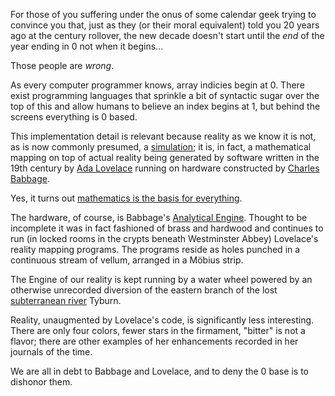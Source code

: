 For those of you suffering under the onus of some calendar geek trying to convince you that, just as they (or their moral equivalent) told you 20 years ago at the century rollover, the new decade doesn't start until the _end_ of the year ending in 0 not when it begins...

Those people are _wrong_.

As every computer programmer knows, array indicies begin at 0.  There exist programming languages that sprinkle a bit of syntactic sugar over the top of this and allow humans to believe an index begins at 1, but behind the screens everything is 0 based.

This implementation detail is relevant because reality as we know it is not, as is now commonly presumed, a [simulation](https://en.wikipedia.org/wiki/Simulation_hypothesis); it is, in fact, a mathematical mapping on top of actual reality being generated by software written in the 19th century by [Ada Lovelace](https://en.wikipedia.org/wiki/Ada_Lovelace) running on hardware constructed by [Charles Babbage](https://en.wikipedia.org/wiki/Charles_Babbage#Analytical_Engine).

Yes, it turns out [mathematics is the basis for everything](https://en.wikipedia.org/wiki/Mathematical_universe_hypothesis).

The hardware, of course, is Babbage's [Analytical Engine](https://en.wikipedia.org/wiki/Analytical_Engine).  Thought to be incomplete it was in fact fashioned of brass and hardwood and continues to run (in locked rooms in the crypts beneath Westminster Abbey) Lovelace's reality mapping programs.  The programs reside as holes punched in a continuous stream of vellum, arranged in a Möbius strip.

The Engine of our reality is kept running by a water wheel powered by an otherwise unrecorded diversion of the eastern branch of the lost [subterranean river](https://en.wikipedia.org/wiki/Subterranean_rivers_of_London) Tyburn.

Reality, unaugmented by Lovelace's code, is significantly less interesting.  There are only four colors, fewer stars in the firmament, "bitter" is not a flavor; there are other examples of her enhancements recorded in her journals of the time.

We are all in debt to Babbage and Lovelace, and to deny the 0 base is to dishonor them.
